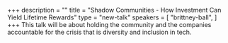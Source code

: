 +++
description = ""
title = "Shadow Communities - How Investment Can Yield Lifetime Rewards"
type = "new-talk"
speakers = [
        "brittney-ball",
]
+++
This talk will be about holding the community and the companies accountable for the crisis that is diversity and inclusion in tech.
